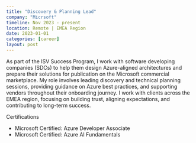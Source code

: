 ```yaml
---
title: "Discovery & Planning Lead"
company: "Micrsoft"
timeline: Nov 2023 - present
location: Remote | EMEA Region
date: 2023-01-01
categories: [career]
layout: post
---
```


As part of the ISV Success Program, I work with software developing companies (SDCs) to help them design Azure-aligned architectures and prepare their solutions for publication on the Microsoft commercial marketplace. My role involves leading discovery and technical planning sessions, providing guidance on Azure best practices, and supporting vendors throughout their onboarding journey. I work with clients across the EMEA region, focusing on building trust, aligning expectations, and contributing to long-term success.

Certifications
- Microsoft Certified: Azure Developer Associate
- Microsoft Certified: Azure AI Fundamentals

